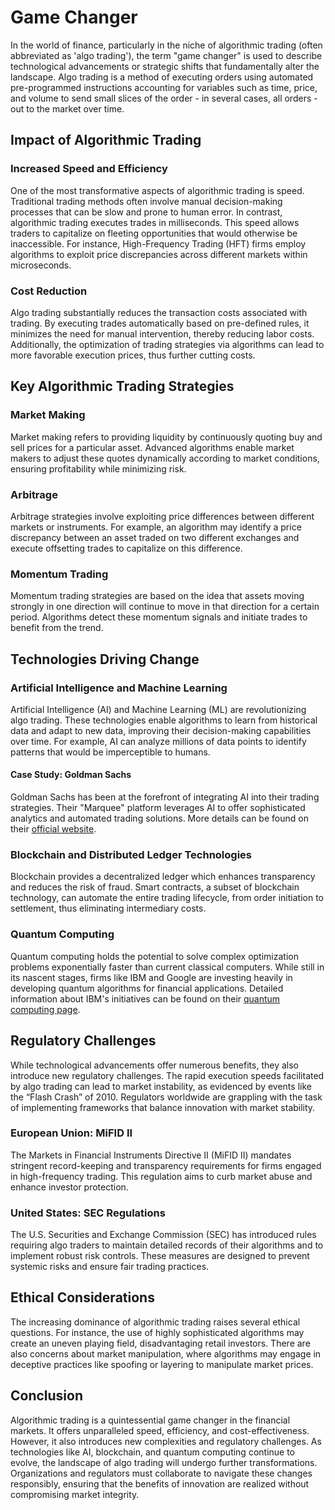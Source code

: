 # Game Changer

In the world of finance, particularly in the niche of algorithmic trading (often abbreviated as 'algo trading'), the term "game changer" is used to describe technological advancements or strategic shifts that fundamentally alter the landscape. Algo trading is a method of executing orders using automated pre-programmed instructions accounting for variables such as time, price, and volume to send small slices of the order - in several cases, all orders - out to the market over time.

## Impact of Algorithmic Trading

### Increased Speed and Efficiency

One of the most transformative aspects of algorithmic trading is speed. Traditional trading methods often involve manual decision-making processes that can be slow and prone to human error. In contrast, algorithmic trading executes trades in milliseconds. This speed allows traders to capitalize on fleeting opportunities that would otherwise be inaccessible. For instance, High-Frequency Trading (HFT) firms employ algorithms to exploit price discrepancies across different markets within microseconds.

### Cost Reduction

Algo trading substantially reduces the transaction costs associated with trading. By executing trades automatically based on pre-defined rules, it minimizes the need for manual intervention, thereby reducing labor costs. Additionally, the optimization of trading strategies via algorithms can lead to more favorable execution prices, thus further cutting costs.

## Key Algorithmic Trading Strategies

### Market Making

Market making refers to providing liquidity by continuously quoting buy and sell prices for a particular asset. Advanced algorithms enable market makers to adjust these quotes dynamically according to market conditions, ensuring profitability while minimizing risk.

### Arbitrage

Arbitrage strategies involve exploiting price differences between different markets or instruments. For example, an algorithm may identify a price discrepancy between an asset traded on two different exchanges and execute offsetting trades to capitalize on this difference.

### Momentum Trading

Momentum trading strategies are based on the idea that assets moving strongly in one direction will continue to move in that direction for a certain period. Algorithms detect these momentum signals and initiate trades to benefit from the trend.

## Technologies Driving Change

### Artificial Intelligence and Machine Learning

Artificial Intelligence (AI) and Machine Learning (ML) are revolutionizing algo trading. These technologies enable algorithms to learn from historical data and adapt to new data, improving their decision-making capabilities over time. For example, AI can analyze millions of data points to identify patterns that would be imperceptible to humans.

#### Case Study: Goldman Sachs

Goldman Sachs has been at the forefront of integrating AI into their trading strategies. Their "Marquee" platform leverages AI to offer sophisticated analytics and automated trading solutions. More details can be found on their [official website](https://www.goldmansachs.com/).

### Blockchain and Distributed Ledger Technologies

Blockchain provides a decentralized ledger which enhances transparency and reduces the risk of fraud. Smart contracts, a subset of blockchain technology, can automate the entire trading lifecycle, from order initiation to settlement, thus eliminating intermediary costs.

### Quantum Computing

Quantum computing holds the potential to solve complex optimization problems exponentially faster than current classical computers. While still in its nascent stages, firms like IBM and Google are investing heavily in developing quantum algorithms for financial applications. Detailed information about IBM's initiatives can be found on their [quantum computing page](https://www.ibm.com/quantum-computing/).

## Regulatory Challenges

While technological advancements offer numerous benefits, they also introduce new regulatory challenges. The rapid execution speeds facilitated by algo trading can lead to market instability, as evidenced by events like the “Flash Crash” of 2010. Regulators worldwide are grappling with the task of implementing frameworks that balance innovation with market stability.

### European Union: MiFID II

The Markets in Financial Instruments Directive II (MiFID II) mandates stringent record-keeping and transparency requirements for firms engaged in high-frequency trading. This regulation aims to curb market abuse and enhance investor protection.

### United States: SEC Regulations

The U.S. Securities and Exchange Commission (SEC) has introduced rules requiring algo traders to maintain detailed records of their algorithms and to implement robust risk controls. These measures are designed to prevent systemic risks and ensure fair trading practices.

## Ethical Considerations

The increasing dominance of algorithmic trading raises several ethical questions. For instance, the use of highly sophisticated algorithms may create an uneven playing field, disadvantaging retail investors. There are also concerns about market manipulation, where algorithms may engage in deceptive practices like spoofing or layering to manipulate market prices.

## Conclusion

Algorithmic trading is a quintessential game changer in the financial markets. It offers unparalleled speed, efficiency, and cost-effectiveness. However, it also introduces new complexities and regulatory challenges. As technologies like AI, blockchain, and quantum computing continue to evolve, the landscape of algo trading will undergo further transformations. Organizations and regulators must collaborate to navigate these changes responsibly, ensuring that the benefits of innovation are realized without compromising market integrity.